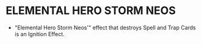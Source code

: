 # ELEMENTAL HERO STORM NEOS

*   "Elemental Hero Storm Neos'" effect that destroys Spell and Trap Cards is an Ignition Effect.
